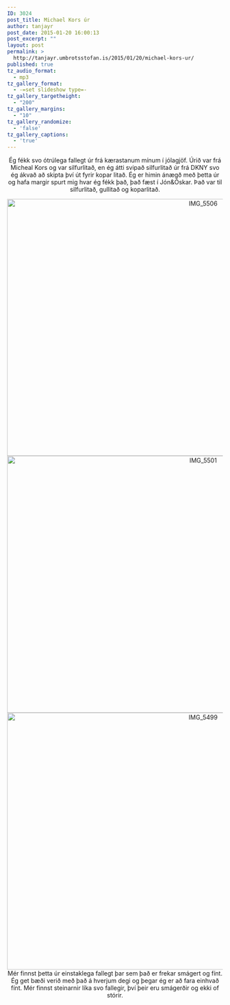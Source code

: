 ```yaml
---
ID: 3024
post_title: Michael Kors úr
author: tanjayr
post_date: 2015-01-20 16:00:13
post_excerpt: ""
layout: post
permalink: >
  http://tanjayr.umbrotsstofan.is/2015/01/20/michael-kors-ur/
published: true
tz_audio_format:
  - mp3
tz_gallery_format:
  - -=set slideshow type=-
tz_gallery_targetheight:
  - "200"
tz_gallery_margins:
  - "10"
tz_gallery_randomize:
  - 'false'
tz_gallery_captions:
  - 'true'
---
```

<p style="text-align: center;">Ég fékk svo ótrúlega fallegt úr frá kærastanum mínum í jólagjöf. Úrið var frá Micheal Kors og var silfurlitað, en ég átti svipað silfurlitað úr frá DKNY svo ég ákvað að skipta því út fyrir kopar litað. Ég er himin ánægð með þetta úr og hafa margir spurt mig hvar ég fékk það, það fæst í Jón&amp;Óskar. Það var til silfurlitað, gullitað og koparlitað.</p>
<p style="text-align: center;"><img class="aligncenter size-large wp-image-3029" src="http://www.tanjayr.com/wp-content/uploads/2015/01/IMG_5506-1024x683.jpg" alt="IMG_5506" width="900" height="600" />
<img class="aligncenter size-large wp-image-3028" src="http://www.tanjayr.com/wp-content/uploads/2015/01/IMG_5501-1024x683.jpg" alt="IMG_5501" width="900" height="600" />
<img class="aligncenter size-large wp-image-3027" src="http://www.tanjayr.com/wp-content/uploads/2015/01/IMG_5499-1024x683.jpg" alt="IMG_5499" width="900" height="600" />Mér finnst þetta úr einstaklega fallegt þar sem það er frekar smágert og fínt. Ég get bæði verið með það á hverjum degi og þegar ég er að fara einhvað fínt. Mér finnst steinarnir líka svo fallegir, því þeir eru smágerðir og ekki of stórir.</p>